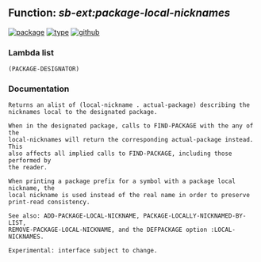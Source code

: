 ## Function: ***sb-ext:package-local-nicknames***
[![package](https://img.shields.io/badge/Package-SB--EXT-5f9ea0.svg?style=social&colorA=999999)](../) [![type](https://img.shields.io/badge/Type-Function-5f9ea0.svg?style=social&colorA=999999)](../#function) [![github](https://img.shields.io/badge/GitHub-View_the_source-5f9ea0.svg?style=social&colorA=999999&logo=github)](https://github.com/sbcl/sbcl/blob/master/src/code/target-package.lisp/) 
### Lambda list
```
(PACKAGE-DESIGNATOR)
```
### Documentation
```
Returns an alist of (local-nickname . actual-package) describing the
nicknames local to the designated package.

When in the designated package, calls to FIND-PACKAGE with the any of the
local-nicknames will return the corresponding actual-package instead. This
also affects all implied calls to FIND-PACKAGE, including those performed by
the reader.

When printing a package prefix for a symbol with a package local nickname, the
local nickname is used instead of the real name in order to preserve
print-read consistency.

See also: ADD-PACKAGE-LOCAL-NICKNAME, PACKAGE-LOCALLY-NICKNAMED-BY-LIST,
REMOVE-PACKAGE-LOCAL-NICKNAME, and the DEFPACKAGE option :LOCAL-NICKNAMES.

Experimental: interface subject to change.
```
